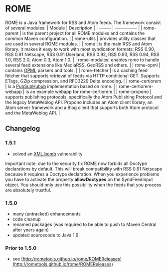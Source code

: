 # ROME

ROME is a Java framework for RSS and Atom feeds. The framework consist of several modules:
| Module | Description |
| ------ | ----------- |
| rome-parent | is the parent project for all ROME modules and contains the common Maven configuration. |
| rome-utils | provides utility classes that are used in several ROME modules. |
| rome | is the main RSS and Atom library. It makes it easy to work with most syndication formats: RSS 0.90, RSS 0.91 Netscape, RSS 0.91 Userland, RSS 0.92, RSS 0.93, RSS 0.94, RSS 1.0, RSS 2.0, Atom 0.3, Atom 1.0. |
| rome-modules| enables rome to handle several feed extensions like MediaRSS, GeoRSS and others. |
| rome-opml | contains [OPML](https://en.wikipedia.org/wiki/OPML) parsers and tools. |
| rome-fetcher | is a caching feed fetcher that supports retrieval of feeds via HTTP conditional GET. Supports ETags, GZip compression, and RFC3229 Delta encoding. |
| rome-certiorem | is a [PubSubHubub](https://en.wikipedia.org/wiki/PubSubHubbub) implementation based on rome. |
| rome-certiorem-webapp | is an example webapp for rome-certiorem |
| rome-propono | supports publishing protocols, specifically the Atom Publishing Protocol and the legacy MetaWeblog API. Propono includes an Atom client library, an Atom server framework and a Blog client that supports both Atom protocol and the MetaWeblog API. |

## Changelog

### 1.5.1

- solved an [XML bomb](https://en.wikipedia.org/wiki/Billion_laughs) vulnerability

Important note: due to the security fix ROME now forbids all Doctype declarations by default. This will break compatibility with RSS 0.91 Netscape
because it requires a Doctype declaration. When you experience problems you have to activate the property **allowDoctypes** on the SyndFeedInput object. You 
should only use this possibility when the feeds that you process are absolutely trustful.

### 1.5.0

- many (untracked) enhancements
- code cleanup
- renamed packages (was required to be able to push to Maven Central after years again)
- updated sourcecode to Java 1.6

### Prior to 1.5.0

- see [http://rometools.github.io/rome/ROMEReleases](http://rometools.github.io/rome/ROMEReleases) 